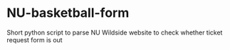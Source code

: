 # NU-basketball-form
Short python script to parse NU Wildside website to check whether ticket request form is out
